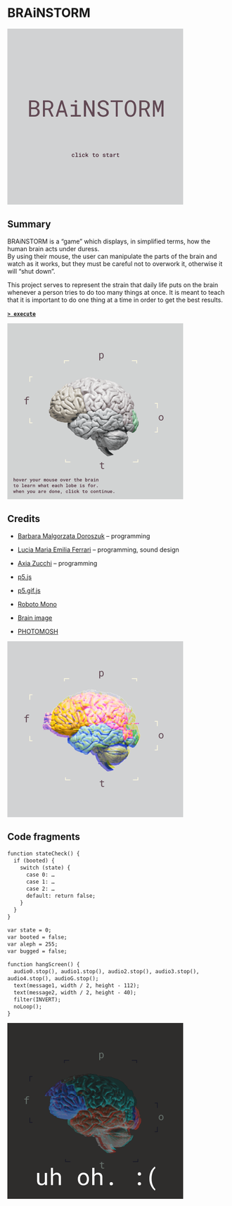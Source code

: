 # BRAiNSTORM

![Figure 1](https://github.com/luferrari/BRAiNSTORM/raw/master/readme/fig1.png "Fig. 1: Start screen")



## Summary

BRAiNSTORM is a &ldquo;game&rdquo; which displays, in simplified terms, how the human brain acts under duress.  
By using their mouse, the user can manipulate the parts of the brain and watch as it works, but they must be careful not to overwork it, otherwise it will &ldquo;shut down&rdquo;.

This project serves to represent the strain that daily life puts on the brain whenever a person tries to do too many things at once. It is meant to teach that it is important to do one thing at a time in order to get the best results.

[**`> execute`**](https://luferrari.github.io/BRAiNSTORM/)

![Figure 2](https://github.com/luferrari/BRAiNSTORM/raw/master/readme/fig2.gif "Fig. 2: Map screen")



## Credits

* [Barbara Malgorzata Doroszuk](https://github.com/doroszukb) &ndash; programming
* [Lucia Maria Emilia Ferrari](https://github.com/luferrari) &ndash; programming, sound design
* [Axia Zucchi](https://github.com/axiazucchi) &ndash; programming


* [p5.js](https://github.com/processing/p5.js)
* [p5.gif.js](https://github.com/antiboredom/p5.gif.js/tree/master)
* [Roboto Mono](https://fonts.google.com/specimen/Roboto+Mono)
* [Brain image](https://newsroom.clevelandclinic.org/2017/06/29/cleveland-clinic-researcher-receives-3-4-m-nih-grant-for-epilepsy-surgery-research/)
* [PHOTOMOSH](https://photomosh.com/)

![Figure 3](https://github.com/luferrari/BRAiNSTORM/raw/master/readme/fig3.png "Fig. 3: Play screen")



## Code fragments

```p5js
function stateCheck() {
  if (booted) {
    switch (state) {
      case 0: …
      case 1: …
      case 2: …
      default: return false;
    }
  }
}
```

```p5js
var state = 0;
var booted = false;
var aleph = 255;
var bugged = false;
```

```p5js
function hangScreen() {
  audio0.stop(), audio1.stop(), audio2.stop(), audio3.stop(), audio4.stop(), audioG.stop();
  text(message1, width / 2, height - 112);
  text(message2, width / 2, height - 40);
  filter(INVERT);
  noLoop();
}
```

![Figure 4](https://github.com/luferrari/BRAiNSTORM/raw/master/readme/fig4.png "Fig. 4: uh oh :(")

